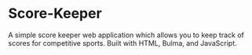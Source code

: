 # Score-Keeper
A simple score keeper web application which allows you to keep track of scores for competitive sports. Built with HTML, Bulma, and JavaScript.
